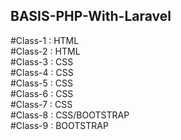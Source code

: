 ## BASIS-PHP-With-Laravel

#Class-1 : HTML <br/>
#Class-2 : HTML <br/>
#Class-3 : CSS <br/>
#Class-4 : CSS <br/>
#Class-5 : CSS <br/>
#Class-6 : CSS <br/>
#Class-7 : CSS <br/>
#Class-8 : CSS/BOOTSTRAP <br/>
#Class-9 : BOOTSTRAP <br/>
